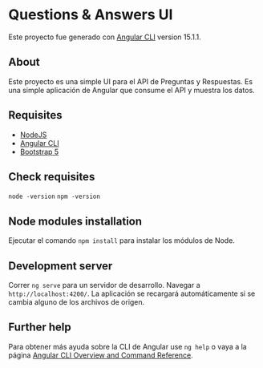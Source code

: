 # Questions & Answers UI

Este proyecto fue generado con [Angular CLI](https://github.com/angular/angular-cli) version 15.1.1.

## About

Este proyecto es una simple UI para el API de Preguntas y Respuestas. Es una simple aplicación de Angular que consume el API y muestra los datos.

## Requisites
* [NodeJS](https://nodejs.org/es/)
* [Angular CLI](https://cli.angular.io/)
* [Bootstrap 5](https://getbootstrap.com/docs/5.3/getting-started/introduction/)

## Check requisites
`node -version`
`npm -version`

## Node modules installation
Ejecutar el comando `npm install` para instalar los módulos de Node.

## Development server

Correr `ng serve` para un servidor de desarrollo. Navegar a `http://localhost:4200/`. La aplicación se recargará automáticamente si se cambia alguno de los archivos de origen.

## Further help

Para obtener más ayuda sobre la CLI de Angular use `ng help` o vaya a la página [Angular CLI Overview and Command Reference](https://angular.io/cli).


